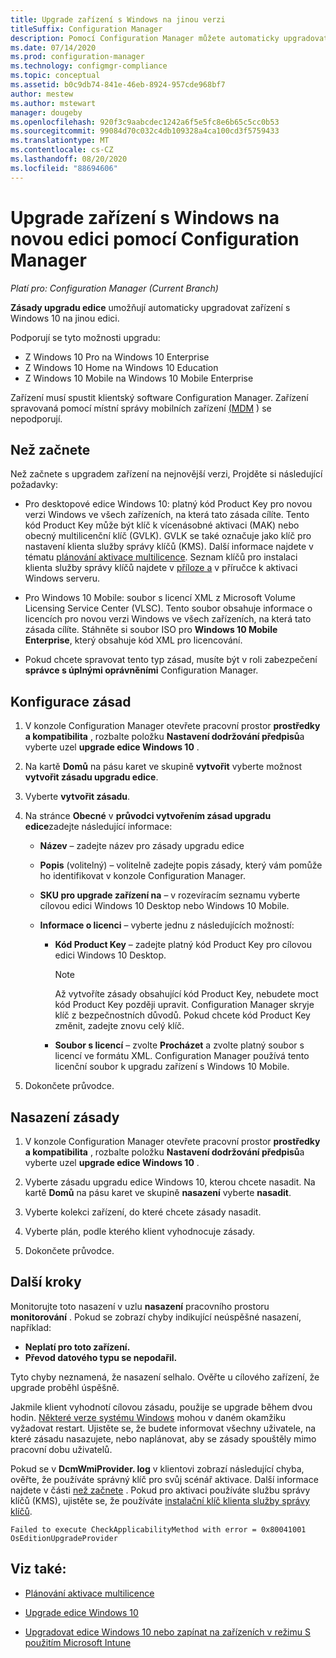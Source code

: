 ```yaml
---
title: Upgrade zařízení s Windows na jinou verzi
titleSuffix: Configuration Manager
description: Pomocí Configuration Manager můžete automaticky upgradovat zařízení s Windows 10 na jinou edici Windows.
ms.date: 07/14/2020
ms.prod: configuration-manager
ms.technology: configmgr-compliance
ms.topic: conceptual
ms.assetid: b0c9db74-841e-46eb-8924-957cde968bf7
author: mestew
ms.author: mstewart
manager: dougeby
ms.openlocfilehash: 920f3c9aabcdec1242a6f5e5fc8e6b65c5cc0b53
ms.sourcegitcommit: 99084d70c032c4db109328a4ca100cd3f5759433
ms.translationtype: MT
ms.contentlocale: cs-CZ
ms.lasthandoff: 08/20/2020
ms.locfileid: "88694606"
---
```

# <a name="upgrade-windows-devices-to-a-new-edition-with-configuration-manager"></a>Upgrade zařízení s Windows na novou edici pomocí Configuration Manager

*Platí pro: Configuration Manager (Current Branch)*

**Zásady upgradu edice** umožňují automaticky upgradovat zařízení s Windows 10 na jinou edici.

Podporují se tyto možnosti upgradu:

- Z Windows 10 Pro na Windows 10 Enterprise
- Z Windows 10 Home na Windows 10 Education
- Z Windows 10 Mobile na Windows 10 Mobile Enterprise

Zařízení musí spustit klientský software Configuration Manager. Zařízení spravovaná pomocí místní správy mobilních zařízení [(MDM](../../mdm/understand/manage-mobile-devices-with-on-premises-infrastructure.md) ) se nepodporují.

## <a name="before-you-start"></a>Než začnete

Než začnete s upgradem zařízení na nejnovější verzi, Projděte si následující požadavky:  

- Pro desktopové edice Windows 10: platný kód Product Key pro novou verzi Windows ve všech zařízeních, na která tato zásada cílíte. Tento kód Product Key může být klíč k vícenásobné aktivaci (MAK) nebo obecný multilicenční klíč (GVLK). GVLK se také označuje jako klíč pro nastavení klienta služby správy klíčů (KMS). Další informace najdete v tématu [plánování aktivace multilicence](/windows/deployment/volume-activation/plan-for-volume-activation-client). Seznam klíčů pro instalaci klienta služby správy klíčů najdete v [příloze a](/windows-server/get-started/kmsclientkeys) v příručce k aktivaci Windows serveru. <!--496871-->  

- Pro Windows 10 Mobile: soubor s licencí XML z Microsoft Volume Licensing Service Center (VLSC). Tento soubor obsahuje informace o licencích pro novou verzi Windows ve všech zařízeních, na která tato zásada cílíte. Stáhněte si soubor ISO pro **Windows 10 Mobile Enterprise**, který obsahuje kód XML pro licencování.<!-- SCCMDocs#2033 -->

- Pokud chcete spravovat tento typ zásad, musíte být v roli zabezpečení **správce s úplnými oprávněními** Configuration Manager.

## <a name="configure-the-policy"></a>Konfigurace zásad  

1. V konzole Configuration Manager otevřete pracovní prostor **prostředky a kompatibilita** , rozbalte položku **Nastavení dodržování předpisů**a vyberte uzel  **upgrade edice Windows 10** .  

2. Na kartě **Domů** na pásu karet ve skupině **vytvořit** vyberte možnost **vytvořit zásadu upgradu edice**.  

3. Vyberte **vytvořit zásadu**.  

4. Na stránce **Obecné** v **průvodci vytvořením zásad upgradu edice**zadejte následující informace:  

    - **Název** – zadejte název pro zásady upgradu edice  

    - **Popis** (volitelný) – volitelně zadejte popis zásady, který vám pomůže ho identifikovat v konzole Configuration Manager.  

    - **SKU pro upgrade zařízení na** – v rozevíracím seznamu vyberte cílovou edici Windows 10 Desktop nebo Windows 10 Mobile.  

    - **Informace o licenci** – vyberte jednu z následujících možností:  

        - **Kód Product Key** – zadejte platný kód Product Key pro cílovou edici Windows 10 Desktop.  

            > [!NOTE]  
            > Až vytvoříte zásady obsahující kód Product Key, nebudete moct kód Product Key později upravit. Configuration Manager skryje klíč z bezpečnostních důvodů. Pokud chcete kód Product Key změnit, zadejte znovu celý klíč.  

        - **Soubor s licencí** – zvolte **Procházet** a zvolte platný soubor s licencí ve formátu XML. Configuration Manager používá tento licenční soubor k upgradu zařízení s Windows 10 Mobile.  

5. Dokončete průvodce.  

## <a name="deploy-the-policy"></a>Nasazení zásady  

1. V konzole Configuration Manager otevřete pracovní prostor **prostředky a kompatibilita** , rozbalte položku **Nastavení dodržování předpisů**a vyberte uzel  **upgrade edice Windows 10** .  

2. Vyberte zásadu upgradu edice Windows 10, kterou chcete nasadit. Na kartě **Domů** na pásu karet ve skupině **nasazení** vyberte **nasadit**.  

3. Vyberte kolekci zařízení, do které chcete zásady nasadit.

4. Vyberte plán, podle kterého klient vyhodnocuje zásady.

5. Dokončete průvodce.

## <a name="next-steps"></a>Další kroky

Monitorujte toto nasazení v uzlu **nasazení** pracovního prostoru **monitorování** . Pokud se zobrazí chyby indikující neúspěšné nasazení, například:

- **Neplatí pro toto zařízení.**
- **Převod datového typu se nepodařil.**

Tyto chyby neznamená, že nasazení selhalo. Ověřte u cílového zařízení, že upgrade proběhl úspěšně.

Jakmile klient vyhodnotí cílovou zásadu, použije se upgrade během dvou hodin. [Některé verze systému Windows](/windows/deployment/upgrade/windows-10-edition-upgrades) mohou v daném okamžiku vyžadovat restart. Ujistěte se, že budete informovat všechny uživatele, na které zásadu nasazujete, nebo naplánovat, aby se zásady spouštěly mimo pracovní dobu uživatelů.

Pokud se v **DcmWmiProvider. log** v klientovi zobrazí následující chyba, ověřte, že používáte správný klíč pro svůj scénář aktivace. Další informace najdete v části [než začnete](#before-you-start) . Pokud pro aktivaci používáte službu správy klíčů (KMS), ujistěte se, že používáte [instalační klíč klienta služby správy klíčů](/windows-server/get-started/kmsclientkeys).  <!-- 496871 -->

`Failed to execute CheckApplicabilityMethod with error = 0x80041001 OsEditionUpgradeProvider`

## <a name="see-also"></a>Viz také:

- [Plánování aktivace multilicence](/windows/deployment/volume-activation/plan-for-volume-activation-client)

- [Upgrade edice Windows 10](/windows/deployment/upgrade/windows-10-edition-upgrades)

- [Upgradovat edice Windows 10 nebo zapínat na zařízeních v režimu S použitím Microsoft Intune](/intune/edition-upgrade-configure-windows-10)
